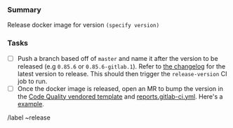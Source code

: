 ### Summary

Release docker image for version `(specify version)`

<!-- Add more details as necessary. -->

### Tasks

- [ ] Push a branch based off of `master` and name it after the version to be released (e.g `0.85.6` or `0.85.6-gitlab.1`). Refer to [the changelog](CHANGELOG.md) for the latest version to release. This should then trigger the `release-version` CI job to run.
- [ ] Once the docker image is released, open an MR to bump the version in the [Code Quality vendored template](https://gitlab.com/gitlab-org/gitlab/blob/master/lib/gitlab/ci/templates/Jobs/Code-Quality.gitlab-ci.yml#L10) and [reports.gitlab-ci.yml](https://gitlab.com/gitlab-org/gitlab/blob/master/.gitlab/ci/reports.gitlab-ci.yml#L23). Here's a [example](https://gitlab.com/gitlab-org/gitlab/-/merge_requests/22659).

/label ~release
